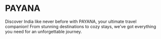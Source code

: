# PAYANA
Discover India like never before with PAYANA, your ultimate travel companion! From stunning destinations to cozy stays, we’ve got everything you need for an unforgettable journey.
